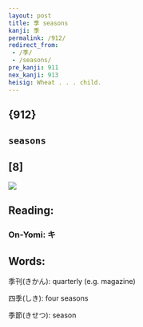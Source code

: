 ```yaml
---
layout: post
title: 季 seasons
kanji: 季
permalink: /912/
redirect_from:
 - /季/
 - /seasons/
pre_kanji: 911
nex_kanji: 913
heisig: Wheat . . . child.
---
```


## {912}

## `seasons`

## [8]

<div class="stroke"><img src="E5ADA3.png" /></div>

## Reading:

### On-Yomi: キ

## Words:

季刊(きかん): quarterly (e.g. magazine)

四季(しき): four seasons

季節(きせつ): season
